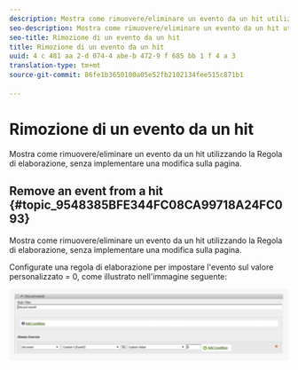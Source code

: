 ```yaml
---
description: Mostra come rimuovere/eliminare un evento da un hit utilizzando la Regola di elaborazione, senza implementare una modifica sulla pagina.
seo-description: Mostra come rimuovere/eliminare un evento da un hit utilizzando la Regola di elaborazione, senza implementare una modifica sulla pagina.
seo-title: Rimozione di un evento da un hit
title: Rimozione di un evento da un hit
uuid: 4 c 481 aa 2-d 074-4 abe-b 472-9 f 685 bb 1 f 4 a 3
translation-type: tm+mt
source-git-commit: 86fe1b3650100a05e52fb2102134fee515c871b1

---
```



# Rimozione di un evento da un hit

Mostra come rimuovere/eliminare un evento da un hit utilizzando la Regola di elaborazione, senza implementare una modifica sulla pagina.

## Remove an event from a hit {#topic_9548385BFE344FC08CA99718A24FC093}

Mostra come rimuovere/eliminare un evento da un hit utilizzando la Regola di elaborazione, senza implementare una modifica sulla pagina.

Configurate una regola di elaborazione per impostare l'evento sul valore personalizzato = 0, come illustrato nell'immagine seguente:

![](assets/remove_event.png)

